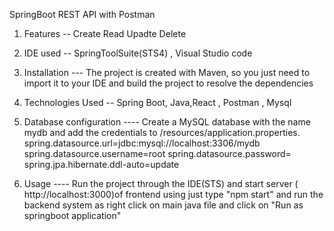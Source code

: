 SpringBoot REST API with Postman

1. Features -- Create Read Upadte Delete

2. IDE used -- SpringToolSuite(STS4) , Visual Studio code

3. Installation --- The project is created with Maven, so you just need to import it to your IDE and build the project to resolve the dependencies

4. Technologies Used -- Spring Boot, Java,React ,  Postman , Mysql

5. Database configuration ---- Create a MySQL database with the name mydb and add the credentials to /resources/application.properties. spring.datasource.url=jdbc:mysql://localhost:3306/mydb spring.datasource.username=root spring.datasource.password= spring.jpa.hibernate.ddl-auto=update
6. Usage ---- Run the project through the IDE(STS) and start server ( http://localhost:3000)of frontend using  just type "npm start" and run the backend system as right click on main java file and click on "Run as springboot application"
